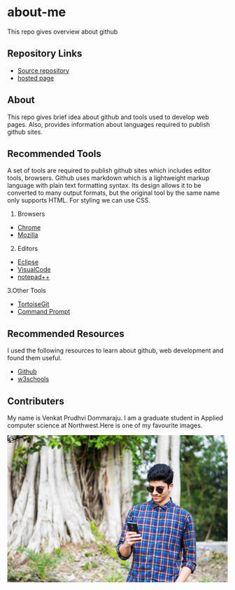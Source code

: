 # about-me
This repo gives overview about github

## Repository Links
- [Source repository](https://github.com/prudhvi15/about-me/)
- [hosted page](https://prudhvi15.github.io/about-me/)

## About

This repo gives brief idea about github and tools used to develop web pages. Also, provides information about languages required to publish github sites. 

## Recommended Tools

A set of tools are required to publish github sites which includes editor tools, browsers. Github uses markdown which is a lightweight markup language with plain text formatting syntax. Its design allows it to be converted to many output formats, but the original tool by the same name only supports HTML. For styling we can use CSS.

1. Browsers
- [Chrome](https://www.google.com/chrome/)
- [Mozilla](https://www.mozilla.org/en-US/firefox/new/)

2. Editors
- [Eclipse](https://www.eclipse.org/downloads/)
- [VisualCode](https://visualstudio.microsoft.com/downloads/)
- [notepad++](https://notepad-plus-plus.org/download/v7.7.1.html)

3.Other Tools
- [TortoiseGit](https://tortoisegit.org/download/)
- [Command Prompt](https://download.cnet.com/Command-Prompt-Portable/3000-2094_4-75449677.html)

## Recommended Resources

I used the following resources to learn about github, web development and found them useful.

- [Github](https://github.com/topics/web-development)
- [w3schools](https://www.w3schools.com)


## Contributers
 
 My name is Venkat Prudhvi Dommaraju. I am a graduate student in Applied computer science at Northwest.Here is one of my favourite images.
 
![](https://github.com/prudhvi15/about-me/blob/master/dslr2.jpeg?raw=true)
